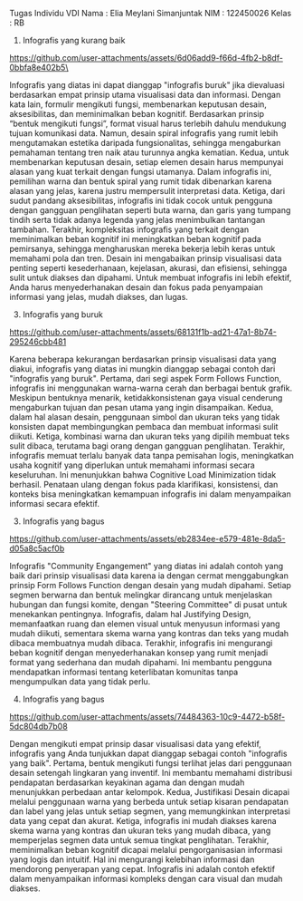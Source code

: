Tugas Individu VDI
Nama		: Elia Meylani Simanjuntak
NIM 		: 122450026
Kelas 		: RB
1.	Infografis yang kurang baik
   
   https://github.com/user-attachments/assets/6d06add9-f66d-4fb2-b8df-0bbfa8e402b5\
  	
Infografis yang diatas ini dapat dianggap "infografis buruk" jika dievaluasi berdasarkan empat prinsip utama visualisasi data dan informasi. Dengan kata lain, formulir mengikuti fungsi, membenarkan keputusan desain, aksesibilitas, dan meminimalkan beban kognitif. Berdasarkan prinsip “bentuk mengikuti fungsi”, format visual harus terlebih dahulu mendukung tujuan komunikasi data. Namun, desain spiral infografis yang rumit lebih mengutamakan estetika daripada fungsionalitas, sehingga mengaburkan pemahaman tentang tren naik atau turunnya angka kematian. Kedua, untuk membenarkan keputusan desain, setiap elemen desain harus mempunyai alasan yang kuat terkait dengan fungsi utamanya. Dalam infografis ini, pemilihan warna dan bentuk spiral yang rumit tidak dibenarkan karena alasan yang jelas, karena justru mempersulit interpretasi data. Ketiga, dari sudut pandang aksesibilitas, infografis ini tidak cocok untuk pengguna dengan gangguan penglihatan seperti buta warna, dan garis yang tumpang tindih serta tidak adanya legenda yang jelas menimbulkan tantangan tambahan. Terakhir, kompleksitas infografis yang terkait dengan meminimalkan beban kognitif ini meningkatkan beban kognitif pada pemirsanya, sehingga mengharuskan mereka bekerja lebih keras untuk memahami pola dan tren. Desain ini mengabaikan prinsip visualisasi data penting seperti kesederhanaan, kejelasan, akurasi, dan efisiensi, sehingga sulit untuk diakses dan dipahami. Untuk membuat infografis ini lebih efektif, Anda harus menyederhanakan desain dan fokus pada penyampaian informasi yang jelas, mudah diakses, dan lugas.

3.	Infografis yang buruk

https://github.com/user-attachments/assets/68131f1b-ad21-47a1-8b74-295246cbb481

Karena beberapa kekurangan berdasarkan prinsip visualisasi data yang diakui, infografis yang diatas ini mungkin dianggap sebagai contoh dari "infografis yang buruk". Pertama, dari segi aspek Form Follows Function, infografis ini menggunakan warna-warna cerah dan berbagai bentuk grafik. Meskipun bentuknya menarik, ketidakkonsistenan gaya visual cenderung mengaburkan tujuan dan pesan utama yang ingin disampaikan. Kedua, dalam hal alasan desain, penggunaan simbol dan ukuran teks yang tidak konsisten dapat membingungkan pembaca dan membuat informasi sulit diikuti. Ketiga, kombinasi warna dan ukuran teks yang dipilih membuat teks sulit dibaca, terutama bagi orang dengan gangguan penglihatan. Terakhir, infografis memuat terlalu banyak data tanpa pemisahan logis, meningkatkan usaha kognitif yang diperlukan untuk memahami informasi secara keseluruhan. Ini menunjukkan bahwa Cognitive Load Minimization tidak berhasil. Penataan ulang dengan fokus pada klarifikasi, konsistensi, dan konteks bisa meningkatkan kemampuan infografis ini dalam menyampaikan informasi secara efektif.

3.	Infografis yang bagus

   https://github.com/user-attachments/assets/eb2834ee-e579-481e-8da5-d05a8c5acf0b
   
Infografis "Community Engangement" yang diatas ini adalah contoh yang baik dari prinsip visualisasi data karena ia dengan cermat menggabungkan prinsip Form Follows Function dengan desain yang mudah dipahami. Setiap segmen berwarna dan bentuk melingkar dirancang untuk menjelaskan hubungan dan fungsi komite, dengan "Steering Committee" di pusat untuk menekankan pentingnya. Infografis, dalam hal Justifying Design, memanfaatkan ruang dan elemen visual untuk menyusun informasi yang mudah diikuti, sementara skema warna yang kontras dan teks yang mudah dibaca membuatnya mudah dibaca. Terakhir, infografis ini mengurangi beban kognitif dengan menyederhanakan konsep yang rumit menjadi format yang sederhana dan mudah dipahami. Ini membantu pengguna mendapatkan informasi tentang keterlibatan komunitas tanpa mengumpulkan data yang tidak perlu.

4.	Infografis yang bagus

 https://github.com/user-attachments/assets/74484363-10c9-4472-b58f-5dc804db7b08

Dengan mengikuti empat prinsip dasar visualisasi data yang efektif, infografis yang Anda tunjukkan dapat dianggap sebagai contoh "infografis yang baik". Pertama, bentuk mengikuti fungsi terlihat jelas dari penggunaan desain setengah lingkaran yang inventif. Ini membantu memahami distribusi pendapatan berdasarkan keyakinan agama dan dengan mudah menunjukkan perbedaan antar kelompok. Kedua, Justifikasi Desain dicapai melalui penggunaan warna yang berbeda untuk setiap kisaran pendapatan dan label yang jelas untuk setiap segmen, yang memungkinkan interpretasi data yang cepat dan akurat. Ketiga, infografis ini mudah diakses karena skema warna yang kontras dan ukuran teks yang mudah dibaca, yang memperjelas segmen data untuk semua tingkat penglihatan. Terakhir, meminimalkan beban kognitif dicapai melalui pengorganisasian informasi yang logis dan intuitif. Hal ini mengurangi kelebihan informasi dan mendorong penyerapan yang cepat. Infografis ini adalah contoh efektif dalam menyampaikan informasi kompleks dengan cara visual dan mudah diakses.






